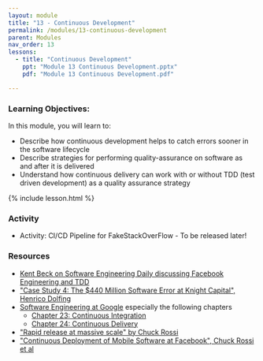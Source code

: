 ```yaml
---
layout: module
title: "13 - Continuous Development"
permalink: /modules/13-continuous-development
parent: Modules
nav_order: 13
lessons: 
  - title: "Continuous Development"
    ppt: "Module 13 Continuous Development.pptx"
    pdf: "Module 13 Continuous Development.pdf"

---
```

### Learning Objectives:
In this module, you will learn to:
* Describe how continuous development helps to catch errors sooner in the software lifecycle
* Describe strategies for performing quality-assurance on software as and after it is delivered
* Understand how continuous delivery can work with or without TDD (test driven development) as a quality assurance strategy

{% include lesson.html %}

### Activity
* Activity: CI/CD Pipeline for FakeStackOverFlow - To be released later!


### Resources
* [Kent Beck on Software Engineering Daily discussing Facebook Engineering and TDD](https://softwareengineeringdaily.com/2019/08/28/facebook-engineering-process-with-kent-beck/)
* ["Case Study 4: The $440 Million Software Error at Knight Capital", Henrico Dolfing](https://www.henricodolfing.com/2019/06/project-failure-case-study-knight-capital.html)
* [Software Engineering at Google](https://learning.oreilly.com/library/view/software-engineering-at/9781492082781/) especially the following chapters
  - [Chapter 23: Continuous Integration](https://learning.oreilly.com/library/view/software-engineering-at/9781492082781/ch23.html)
  - [Chapter 24: Continuous Delivery](https://learning.oreilly.com/library/view/software-engineering-at/9781492082781/ch24.html)
* ["Rapid release at massive scale" by Chuck Rossi](https://engineering.fb.com/2017/08/31/web/rapid-release-at-massive-scale/)
* ["Continuous Deployment of Mobile Software at Facebook", Chuck Rossi et al](https://research.facebook.com/publications/continuous-deployment-of-mobile-software-at-facebook-showcase/)
